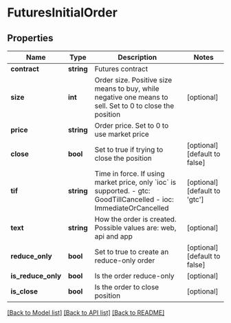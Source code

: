# FuturesInitialOrder

## Properties
Name | Type | Description | Notes
------------ | ------------- | ------------- | -------------
**contract** | **string** | Futures contract | 
**size** | **int** | Order size. Positive size means to buy, while negative one means to sell. Set to 0 to close the position | [optional] 
**price** | **string** | Order price. Set to 0 to use market price | 
**close** | **bool** | Set to true if trying to close the position | [optional] [default to false]
**tif** | **string** | Time in force. If using market price, only &#x60;ioc&#x60; is supported.  - gtc: GoodTillCancelled - ioc: ImmediateOrCancelled | [optional] [default to 'gtc']
**text** | **string** | How the order is created. Possible values are: web, api and app | [optional] 
**reduce_only** | **bool** | Set to true to create an reduce-only order | [optional] [default to false]
**is_reduce_only** | **bool** | Is the order reduce-only | [optional] 
**is_close** | **bool** | Is the order to close position | [optional] 

[[Back to Model list]](../README.md#documentation-for-models) [[Back to API list]](../README.md#documentation-for-api-endpoints) [[Back to README]](../README.md)


